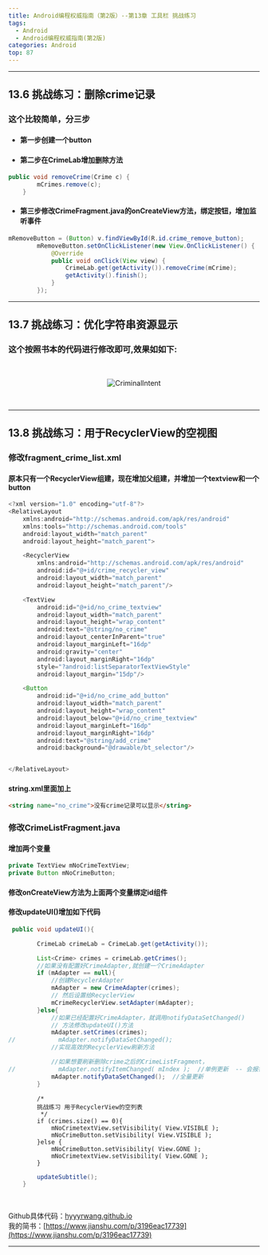 ```yaml
---
title: Android编程权威指南（第2版）--第13章 工具栏 挑战练习
tags:
  - Android
  - Android编程权威指南(第2版)
categories: Android
top: 87
---
```

***
<!--more-->

## 13.6 挑战练习：删除crime记录

### 这个比较简单，分三步

+ #### 第一步创建一个button

+ #### 第二步在CrimeLab增加删除方法
```java
public void removeCrime(Crime c) {
        mCrimes.remove(c);
    }
```
+ #### 第三步修改CrimeFragment.java的onCreateView方法，绑定按钮，增加监听事件
```java
mRemoveButton = (Button) v.findViewById(R.id.crime_remove_button);
        mRemoveButton.setOnClickListener(new View.OnClickListener() {
            @Override
            public void onClick(View view) {
                CrimeLab.get(getActivity()).removeCrime(mCrime);
                getActivity().finish();
            }
        });
```

***


## 13.7 挑战练习：优化字符串资源显示
### 这个按照书本的代码进行修改即可,效果如如下:
</br>
<center>

![Criminallntent](https://upload-images.jianshu.io/upload_images/9140378-3ef7b2ce25207bb6.jpg?imageMogr2/auto-orient/strip%7CimageView2/2/w/1240)

</center>

</br>

***

## 13.8 挑战练习：用于RecyclerView的空视图
### 修改fragment_crime_list.xml
#### 原本只有一个RecyclerView组建，现在增加父组建，并增加一个textview和一个button
```java
<?xml version="1.0" encoding="utf-8"?>
<RelativeLayout
    xmlns:android="http://schemas.android.com/apk/res/android"
    xmlns:tools="http://schemas.android.com/tools"
    android:layout_width="match_parent"
    android:layout_height="match_parent">

    <RecyclerView
        xmlns:android="http://schemas.android.com/apk/res/android"
        android:id="@+id/crime_recycler_view"
        android:layout_width="match_parent"
        android:layout_height="match_parent"/>

    <TextView
        android:id="@+id/no_crime_textview"
        android:layout_width="match_parent"
        android:layout_height="wrap_content"
        android:text="@string/no_crime"
        android:layout_centerInParent="true"
        android:layout_marginLeft="16dp"
        android:gravity="center"
        android:layout_marginRight="16dp"
        style="?android:listSeparatorTextViewStyle"
        android:layout_margin="15dp"/>

    <Button
        android:id="@+id/no_crime_add_button"
        android:layout_width="match_parent"
        android:layout_height="wrap_content"
        android:layout_below="@+id/no_crime_textview"
        android:layout_marginLeft="16dp"
        android:layout_marginRight="16dp"
        android:text="@string/add_crime"
        android:background="@drawable/bt_selector"/>


</RelativeLayout>
```

#### string.xml里面加上

```html
<string name="no_crime">没有crime记录可以显示</string>
```
### 修改CrimeListFragment.java
#### 增加两个变量
```java
private TextView mNoCrimeTextView;
private Button mNoCrimeButton;
```
#### 修改onCreateView方法为上面两个变量绑定id组件

#### 修改updateUI()增加如下代码
```java
 public void updateUI(){

        CrimeLab crimeLab = CrimeLab.get(getActivity());

        List<Crime> crimes = crimeLab.getCrimes();
        //如果没有配置好CrimeAdapter,就创建一个CrimeAdapter
        if (mAdapter == null){
            //创建RecyclerAdapter
            mAdapter = new CrimeAdapter(crimes);
            // 然后设置给RecyclerView
            mCrimeRecyclerView.setAdapter(mAdapter);
        }else{
            //如果已经配置好CrimeAdapter，就调用notifyDataSetChanged()
            // 方法修改updateUI()方法
            mAdapter.setCrimes(crimes);
//            mAdapter.notifyDataSetChanged();
            //实现高效的RecyclerView刷新方法

            //如果想要刷新删除crime之后的CrimeListFragment，
//            mAdapter.notifyItemChanged( mIndex );  //单例更新  -- 会报错
            mAdapter.notifyDataSetChanged();  //全量更新
        }
```
```jkava
        /*
        挑战练习 用于RecyclerView的空列表
         */
        if (crimes.size() == 0){
            mNoCrimetextView.setVisibility( View.VISIBLE );
            mNoCrimeButton.setVisibility( View.VISIBLE );
        }else {
            mNoCrimeButton.setVisibility( View.GONE );
            mNoCrimetextView.setVisibility( View.GONE );
        }
```
```java
        updateSubtitle();
    }

```

</br>

Github具体代码：[hyyyrwang.github.io](https://github.com/wanghao15536870732/Android-programming-authority-guide/blob/master/Criminallntent2/app/src/main/java/com/example/lab/android/nuc/criminallntent/Fragment/CrimeListFragment.java)<br>
我的简书：[https://www.jianshu.com/p/3196eac17739](https://www.jianshu.com/p/3196eac17739)
***
